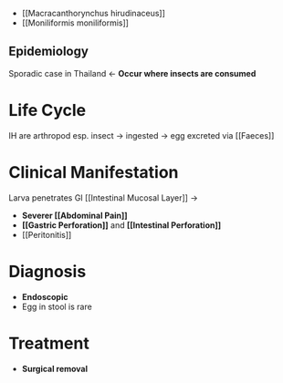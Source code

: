 - [[Macracanthorynchus hirudinaceus]]
- [[Moniliformis moniliformis]]

## Epidemiology
Sporadic case in Thailand <- **Occur where insects are consumed**

# Life Cycle
IH are arthropod esp. insect -> ingested -> egg excreted via [[Faeces]]

# Clinical Manifestation
Larva penetrates GI [[Intestinal Mucosal Layer]] ->
- **Severer [[Abdominal Pain]]**
- **[[Gastric Perforation]]** and **[[Intestinal Perforation]]**
- [[Peritonitis]]

# Diagnosis
- **Endoscopic**
- Egg in stool is rare

# Treatment
- **Surgical removal**
